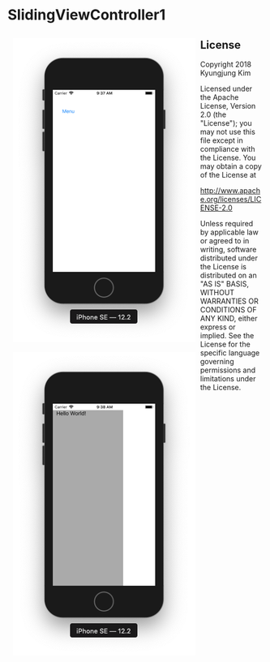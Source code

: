 # SlidingViewController1


<img src="Screen Shot 1.png" align="left" hspace="10" vspace="10">
<img src="Screen Shot 2.png" align="left" hspace="10" vspace="10">



License
-------

Copyright 2018 Kyungjung Kim

Licensed under the Apache License, Version 2.0 (the "License");
you may not use this file except in compliance with the License.
You may obtain a copy of the License at

http://www.apache.org/licenses/LICENSE-2.0

Unless required by applicable law or agreed to in writing, software
distributed under the License is distributed on an "AS IS" BASIS,
WITHOUT WARRANTIES OR CONDITIONS OF ANY KIND, either express or implied.
See the License for the specific language governing permissions and
limitations under the License.
